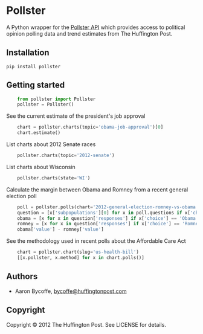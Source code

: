 # Pollster

A Python wrapper for the [Pollster API](http://elections.huffingtonpost.com/pollster/api) 
which provides access to political opinion polling data and trend estimates from The Huffington Post.

## Installation

    pip install pollster

## Getting started
```.py
    from pollster import Pollster
    pollster = Pollster()
```
See the current estimate of the president's job approval
```.py
    chart = pollster.charts(topic='obama-job-approval')[0]
    chart.estimate()
```
List charts about 2012 Senate races
```.py
    pollster.charts(topic='2012-senate')
```
List charts about Wisconsin
```.py
    pollster.charts(state='WI')
```
Calculate the margin between Obama and Romney from a recent general election poll
```.py
    poll = pollster.polls(chart='2012-general-election-romney-vs-obama')[0]
    question = [x['subpopulations'][0] for x in poll.questions if x['chart'] == '2012-general-election-romney-vs-obama'][0]
    obama = [x for x in question['responses'] if x['choice'] == 'Obama'][0]
    romney = [x for x in question['responses'] if x['choice'] == 'Romney'][0]
    obama['value'] - romney['value']
```
See the methodology used in recent polls about the Affordable Care Act
```.py
    chart = pollster.chart(slug='us-health-bill')
    [[x.pollster, x.method] for x in chart.polls()]
```
## Authors

- Aaron Bycoffe, bycoffe@huffingtonpost.com

## Copyright

Copyright © 2012 The Huffington Post. See LICENSE for details.
